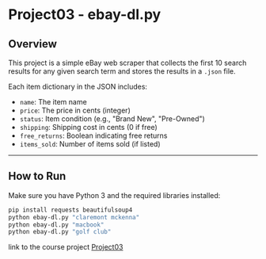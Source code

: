 # Project03 - ebay-dl.py

## Overview

This project is a simple eBay web scraper that collects the first 10 search results for any given search term and stores the results in a `.json` file.

Each item dictionary in the JSON includes:
- `name`: The item name
- `price`: The price in cents (integer)
- `status`: Item condition (e.g., "Brand New", "Pre-Owned")
- `shipping`: Shipping cost in cents (0 if free)
- `free_returns`: Boolean indicating free returns
- `items_sold`: Number of items sold (if listed)

---

## How to Run

Make sure you have Python 3 and the required libraries installed:

```bash
pip install requests beautifulsoup4
python ebay-dl.py "claremont mckenna"
python ebay-dl.py "macbook"
python ebay-dl.py "golf club"
```

link to the course project [Project03](https://github.com/mikeizbicki/cmc-csci040/tree/2025spring/project_03_webscraping#project-3-scraping-from-ebay)